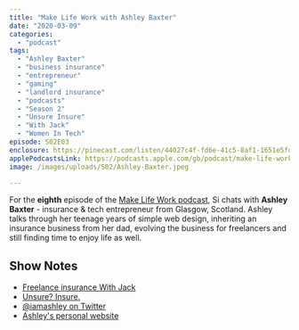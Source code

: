```yaml
---
title: "Make Life Work with Ashley Baxter"
date: "2020-03-09"
categories: 
  - "podcast"
tags: 
  - "Ashley Baxter"
  - "business insurance"
  - "entrepreneur"
  - "gaming"
  - "landlord insurance"
  - "podcasts"
  - "Season 2"
  - "Unsure Insure"
  - "With Jack"
  - "Women In Tech"
episode: S02E03
enclosure: https://pinecast.com/listen/44027c4f-fd6e-41c5-8af1-1651e5fd71f1.m4a
applePodcastsLink: https://podcasts.apple.com/gb/podcast/make-life-work/id1490247567?i=1000492144891
image: /images/uploads/S02/Ashley-Baxter.jpeg

---
```


For the **eighth** episode of the [Make Life Work podcast](https://sijobling.com/makelifework/), Si chats with **Ashley Baxter** - insurance & tech entrepreneur from Glasgow, Scotland. Ashley talks through her teenage years of simple web design, inheriting an insurance business from her dad, evolving the business for freelancers and still finding time to enjoy life as well.

## Show Notes

- [Freelance insurance With Jack](https://withjack.co.uk/)
- [Unsure? Insure.](https://feeds.transistor.fm/unsure-insure)
- [@iamashley on Twitter](https://twitter.com/iamashley)
- [Ashley's personal website](https://iamashley.co.uk/)
